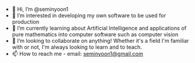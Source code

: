 - 👋 Hi, I’m @seminyoon1
- 👀 I’m interested in developing my own software to be used for production
- 🌱 I’m currently learning about Artificial Intelligence and applications of pure mathematics into computer software such as computer vision
- 💞️ I’m looking to collaborate on anything! Whether it's a field I'm familiar with or not, I'm always looking to learn and to teach.
- 📫 How to reach me - email: seminyoon1@gmail.com

<!---
seminyoon1/seminyoon1 is a ✨ special ✨ repository because its `README.md` (this file) appears on your GitHub profile.
You can click the Preview link to take a look at your changes.
--->
